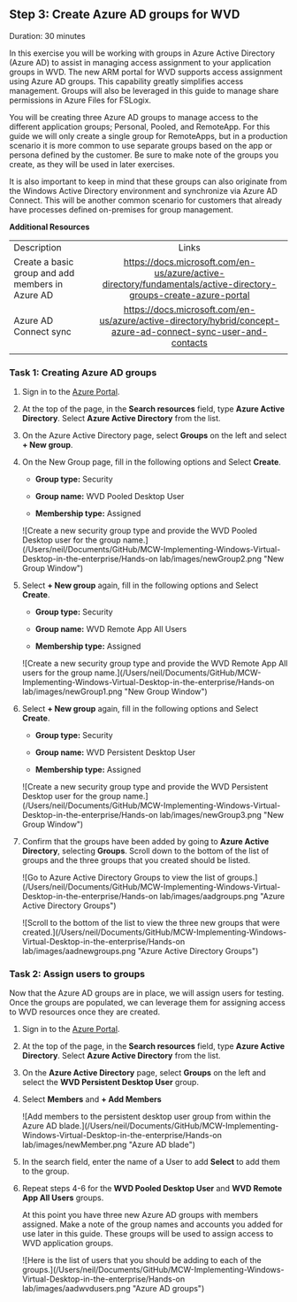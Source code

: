 ## Step 3: Create Azure AD groups for WVD

Duration:  30 minutes

In this exercise you will be working with groups in Azure Active Directory (Azure AD) to assist in managing access assignment to your application groups in WVD. The new ARM portal for WVD supports access assignment using Azure AD groups. This capability greatly simplifies access management. Groups will also be leveraged in this guide to manage
share permissions in Azure Files for FSLogix.

You will be creating three Azure AD groups to manage access to the different application groups; Personal, Pooled, and RemoteApp. For this guide we will only create a single group for RemoteApps, but in a production scenario it is more common to use separate groups based on the app or persona defined by the customer. Be sure to make note of the groups you create, as they will be used in later exercises.

It is also important to keep in mind that these groups can also originate from the Windows Active Directory environment and synchronize via Azure AD Connect. This will be another common scenario for customers that already have processes defined on-premises for group management.

**Additional Resources**

|                                                  |                                                              |
| ------------------------------------------------ | :----------------------------------------------------------: |
| Description                                      |                            Links                             |
| Create a basic group and add members in Azure AD | https://docs.microsoft.com/en-us/azure/active-directory/fundamentals/active-directory-groups-create-azure-portal |
| Azure AD Connect sync                            | https://docs.microsoft.com/en-us/azure/active-directory/hybrid/concept-azure-ad-connect-sync-user-and-contacts |
|                                                  |                                                              |

### Task 1: Creating Azure AD groups

1. Sign in to the [Azure Portal](https://portal.azure.com/).

2. At the top of the page, in the **Search resources** field, type **Azure Active Directory**. Select **Azure Active Directory** from the list.

3. On the Azure Active Directory page, select **Groups** on the left and select **+ New group**.

4. On the New Group page, fill in the following options and Select **Create**.

   -    **Group type:** Security

   -    **Group name:** WVD Pooled Desktop User

   -    **Membership type:** Assigned

   ![Create a new security group type and provide the WVD Pooled Desktop user for the group name.](/Users/neil/Documents/GitHub/MCW-Implementing-Windows-Virtual-Desktop-in-the-enterprise/Hands-on lab/images/newGroup2.png "New Group Window")

5. Select **+ New group** again, fill in the following options and Select **Create**.

   -    **Group type:** Security

   -    **Group name:** WVD Remote App All Users

   -    **Membership type:** Assigned

   ![Create a new security group type and provide the WVD Remote App All users for the group name.](/Users/neil/Documents/GitHub/MCW-Implementing-Windows-Virtual-Desktop-in-the-enterprise/Hands-on lab/images/newGroup1.png "New Group Window")

6. Select **+ New group** again, fill in the following options and Select **Create**.

   -    **Group type:** Security

   -    **Group name:** WVD Persistent Desktop User

   -    **Membership type:** Assigned

   ![Create a new security group type and provide the WVD Persistent Desktop user for the group name.](/Users/neil/Documents/GitHub/MCW-Implementing-Windows-Virtual-Desktop-in-the-enterprise/Hands-on lab/images/newGroup3.png "New Group Window")

7. Confirm that the groups have been added by going to **Azure Active Directory**, selecting **Groups**.  Scroll down to the bottom of the list of groups and the three groups that you created should be listed.

   ![Go to Azure Active Directory Groups to view the list of groups.](/Users/neil/Documents/GitHub/MCW-Implementing-Windows-Virtual-Desktop-in-the-enterprise/Hands-on lab/images/aadgroups.png "Azure Active Directory Groups")

   ![Scroll to the bottom of the list to view the three new groups that were created.](/Users/neil/Documents/GitHub/MCW-Implementing-Windows-Virtual-Desktop-in-the-enterprise/Hands-on lab/images/aadnewgroups.png "Azure Active Directory Groups")

### Task 2: Assign users to groups

Now that the Azure AD groups are in place, we will assign users for testing. Once the groups are populated, we can leverage them for assigning access to WVD resources once they are created.

1. Sign in to the [Azure Portal](https://portal.azure.com/).

2. At the top of the page, in the **Search resources** field, type **Azure Active Directory**. Select **Azure Active Directory** from the list.

3. On the **Azure Active Directory** page, select **Groups** on the left and select the **WVD Persistent Desktop User** group.

4. Select **Members** and **+ Add Members**

   ![Add members to the persistent desktop user group from within the Azure AD blade.](/Users/neil/Documents/GitHub/MCW-Implementing-Windows-Virtual-Desktop-in-the-enterprise/Hands-on lab/images/newMember.png "Azure AD blade")

5. In the search field, enter the name of a User to add **Select** to add them to the group.

6. Repeat steps 4-6 for the **WVD Pooled Desktop User** and **WVD Remote App All Users** groups.

   At this point you have three new Azure AD groups with members assigned. Make a note of the group names and accounts you added for use later in this guide. These groups will be used to assign access to WVD application groups.

   ![Here is the list of users that you should be adding to each of the groups.](/Users/neil/Documents/GitHub/MCW-Implementing-Windows-Virtual-Desktop-in-the-enterprise/Hands-on lab/images/aadwvdusers.png "Azure AD groups")


## 